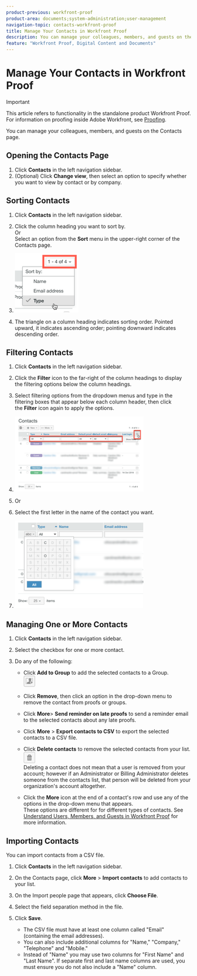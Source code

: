```yaml
---
product-previous: workfront-proof
product-area: documents;system-administration;user-management
navigation-topic: contacts-workfront-proof
title: Manage Your Contacts in Workfront Proof
description: You can manage your colleagues, members, and guests on the Contacts page.
feature: "Workfront Proof, Digital Content and Documents"
---
```


# Manage Your Contacts in Workfront Proof

>[!IMPORTANT]
>
>This article refers to functionality in the standalone product Workfront Proof. For information on proofing inside Adobe Workfront, see [Proofing](../../../review-and-approve-work/proofing/proofing.md).

You can manage your colleagues, members, and guests on the Contacts page.

## Opening the Contacts Page

1. Click **Contacts** in the left navigation sidebar.
1. (Optional) Click **Change view**, then select an option to specify whether you want to view by contact or by company.

## Sorting Contacts

1. Click **Contacts** in the left navigation sidebar.
1. Click the column heading you want to sort by.  
   Or  
   Select an option from the **Sort** menu in the upper-right corner of the Contacts page.

1. ![Contacts_page-Sort_menu.png](assets/contacts-page-sort-menu.png)

1. The triangle on a column heading indicates sorting order. Pointed upward, it indicates ascending order; pointing downward indicates descending order.

## Filtering Contacts

1. Click **Contacts** in the left navigation sidebar.
1. Click the&nbsp;**Filter**&nbsp;icon&nbsp;to the far-right of the column headings to display the filtering options below the column headings.
1. Select filtering options from the dropdown menus and type in the filtering boxes that appear below each column header, then click the&nbsp;**Filter**&nbsp;icon again to apply the options.
1. ![Contacts_page-Filtering_options.png](assets/contacts-page-filtering-options-350x205.png)

1. Or
1. Select the first letter in the name of the contact you want.  
1. ![Contacts_page-filtering_by_letter.png](assets/contacts-page-filtering-by-letter-350x238.png)

## Managing One or More Contacts

1. Click **Contacts** in the left navigation sidebar.
1. Select the checkbox for one or more contact.
1. Do any of the following:

   * Click **Add to Group** to add the selected contacts to a Group.  
     ![Add_to_Group_btn.png](assets/add-to-group-btn.png)

   * Click **Remove**, then click an option in the drop-down menu to remove the contact from proofs or groups.
   * Click **More**>&nbsp;**Send reminder on late proofs** to send a reminder email to the selected contacts about any late proofs.
   
   * Click **More** > **Export contacts to CSV** to export the selected contacts to a CSV file.
   
   * Click **Delete contacts** to remove the selected contacts from your list.  
     ![Trash_button.png](assets/trash-button.png)  
     Deleting a contact does not mean that a user is removed from your account; however if an Administrator or Billing Administrator deletes someone from the contacts list, that person will be deleted from your organization's account altogether.
   
   * Click the **More** icon at the end of a contact's row and use any of the options in the drop-down menu that appears.  
     These options are different for for different types of contacts. See [Understand Users, Members, and Guests in Workfront Proof](../../../workfront-proof/wp-mnguserscontacts/contacts/use-members-guests.md) for more information.

## Importing Contacts

You can import contacts from a CSV file.

1. Click **Contacts** in the left navigation sidebar.
1. On the Contacts page, click **More** > **Import contacts** to add contacts to your list.

1. On the Import people page that appears, click **Choose File**.
1. Select the field separation method in the file.
1. Click **Save**.

   * The CSV file must have at least one column called "Email" (containing the email addresses).
   * You can also include additional columns for "Name," "Company," "Telephone" and "Mobile."
   * Instead of "Name" you may use two columns for "First Name" and "Last Name". If separate first and last name columns are used, you must ensure you do not also include a "Name" column.

